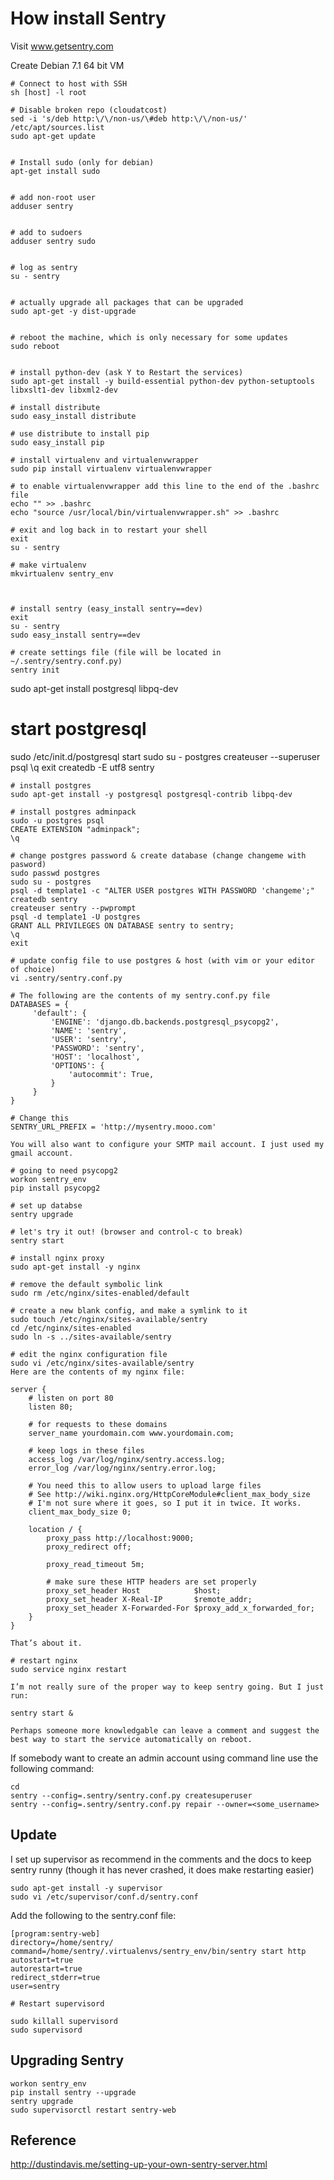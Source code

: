 How install Sentry
===
Visit www.getsentry.com

Create Debian 7.1 64 bit VM

    # Connect to host with SSH
    sh [host] -l root

    # Disable broken repo (cloudatcost) 
    sed -i 's/deb http:\/\/non-us/\#deb http:\/\/non-us/' /etc/apt/sources.list
    sudo apt-get update


    # Install sudo (only for debian)
    apt-get install sudo
    
    
    # add non-root user
    adduser sentry


    # add to sudoers
    adduser sentry sudo


    # log as sentry
    su - sentry


    # actually upgrade all packages that can be upgraded
    sudo apt-get -y dist-upgrade


    # reboot the machine, which is only necessary for some updates
    sudo reboot


    # install python-dev (ask Y to Restart the services)
    sudo apt-get install -y build-essential python-dev python-setuptools libxslt1-dev libxml2-dev

    # install distribute
    sudo easy_install distribute

    # use distribute to install pip
    sudo easy_install pip

    # install virtualenv and virtualenvwrapper
    sudo pip install virtualenv virtualenvwrapper

    # to enable virtualenvwrapper add this line to the end of the .bashrc file
    echo "" >> .bashrc
    echo "source /usr/local/bin/virtualenvwrapper.sh" >> .bashrc

    # exit and log back in to restart your shell
    exit
    su - sentry

    # make virtualenv
    mkvirtualenv sentry_env



    # install sentry (easy_install sentry==dev)
    exit
    su - sentry
    sudo easy_install sentry==dev

    # create settings file (file will be located in ~/.sentry/sentry.conf.py)
    sentry init

sudo apt-get install postgresql libpq-dev
# start postgresql
sudo /etc/init.d/postgresql start
sudo su - postgres
createuser --superuser
psql
\q
exit
createdb -E utf8 sentry

    # install postgres
    sudo apt-get install -y postgresql postgresql-contrib libpq-dev

    # install postgres adminpack
    sudo -u postgres psql
    CREATE EXTENSION "adminpack";
    \q

    # change postgres password & create database (change changeme with pasword)
    sudo passwd postgres
    sudo su - postgres
    psql -d template1 -c "ALTER USER postgres WITH PASSWORD 'changeme';"
    createdb sentry
    createuser sentry --pwprompt
    psql -d template1 -U postgres
    GRANT ALL PRIVILEGES ON DATABASE sentry to sentry;
    \q
    exit

    # update config file to use postgres & host (with vim or your editor of choice)
    vi .sentry/sentry.conf.py
    
    # The following are the contents of my sentry.conf.py file
    DATABASES = {
         'default': {
             'ENGINE': 'django.db.backends.postgresql_psycopg2',
             'NAME': 'sentry',
             'USER': 'sentry',
             'PASSWORD': 'sentry',
             'HOST': 'localhost',
             'OPTIONS': {
                 'autocommit': True,
             }
         }
    }

    # Change this
    SENTRY_URL_PREFIX = 'http://mysentry.mooo.com' 

    You will also want to configure your SMTP mail account. I just used my gmail account.

    # going to need psycopg2
    workon sentry_env
    pip install psycopg2

    # set up databse
    sentry upgrade

    # let's try it out! (browser and control-c to break)
    sentry start

    # install nginx proxy
    sudo apt-get install -y nginx

    # remove the default symbolic link
    sudo rm /etc/nginx/sites-enabled/default

    # create a new blank config, and make a symlink to it
    sudo touch /etc/nginx/sites-available/sentry
    cd /etc/nginx/sites-enabled
    sudo ln -s ../sites-available/sentry

    # edit the nginx configuration file
    sudo vi /etc/nginx/sites-available/sentry
    Here are the contents of my nginx file:

    server {
        # listen on port 80
        listen 80;
    
        # for requests to these domains
        server_name yourdomain.com www.yourdomain.com;
    
        # keep logs in these files
        access_log /var/log/nginx/sentry.access.log;
        error_log /var/log/nginx/sentry.error.log;
    
        # You need this to allow users to upload large files
        # See http://wiki.nginx.org/HttpCoreModule#client_max_body_size
        # I'm not sure where it goes, so I put it in twice. It works.
        client_max_body_size 0;

        location / {
            proxy_pass http://localhost:9000;
            proxy_redirect off;
    
            proxy_read_timeout 5m;
    
            # make sure these HTTP headers are set properly
            proxy_set_header Host            $host;
            proxy_set_header X-Real-IP       $remote_addr;
            proxy_set_header X-Forwarded-For $proxy_add_x_forwarded_for;
        }
    }

    That’s about it.

    # restart nginx
    sudo service nginx restart
    
    I’m not really sure of the proper way to keep sentry going. But I just run:

    sentry start &

    Perhaps someone more knowledgable can leave a comment and suggest the
    best way to start the service automatically on reboot.


If somebody want to create an admin account using command line use the following command:

    cd
    sentry --config=.sentry/sentry.conf.py createsuperuser
    sentry --config=.sentry/sentry.conf.py repair --owner=<some_username>

Update
---
I set up supervisor as recommend in the comments and the docs to keep sentry runny (though it has never crashed, it does make restarting easier)

    sudo apt-get install -y supervisor
    sudo vi /etc/supervisor/conf.d/sentry.conf

Add the following to the sentry.conf file:

    [program:sentry-web]
    directory=/home/sentry/
    command=/home/sentry/.virtualenvs/sentry_env/bin/sentry start http
    autostart=true
    autorestart=true
    redirect_stderr=true
    user=sentry
    
    # Restart supervisord

    sudo killall supervisord
    sudo supervisord

Upgrading Sentry
---
    workon sentry_env
    pip install sentry --upgrade
    sentry upgrade
    sudo supervisorctl restart sentry-web
    
Reference
---
http://dustindavis.me/setting-up-your-own-sentry-server.html
